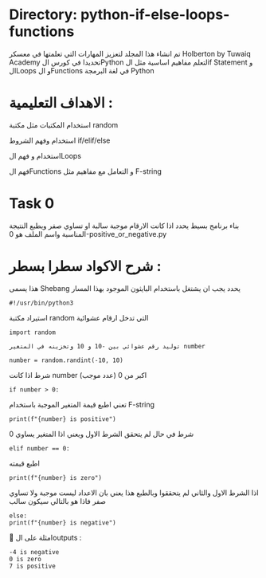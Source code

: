 # Directory:  python-if-else-loops-functions
تم انشاء هذا المجلد لتعزيز المهارات التي تعلمتها في معسكر Holberton by Tuwaiq Academy 
تحديدا في كورس الPython لتعلم مفاهيم اساسية مثل الif Statement و الLoops و الFunctions في لغة البرمجة Python




# الاهداف التعليمية :

استخدام المكتبات مثل مكتبة random

استخدام وفهم الشروط if/elif/else

استخدام و فهم الLoops

فهم الFunctions و التعامل مع مفاهيم مثل F-string



# Task 0
 بناء برنامج بسيط يحدد اذا كانت الارقام موجبة سالبة او تساوي صفر ويطبع النتيجة المناسبة واسم الملف هو 0-positive_or_negative.py


# شرح الاكواد سطرا بسطر :

هذا يسمى Shebang يحدد يجب ان يشتغل باستخدام البايثون الموجود بهذا المسار

```#!/usr/bin/python3```

  استيراد مكتبة random التي تدخل ارقام عشوائية 
  
```import random```

    توليد رقم عشوائي بين -10 و 10 وتخزينه في المتغير number
    
```number = random.randint(-10, 10)```

شرط اذا كانت number اكبر من 0 (عدد موجب)

```if number > 0:```

تعني اطبع قيمة المتغير الموجبة باستخدام F-string

```print(f"{number} is positive")```


   شرط في حال لم يتحقق الشرط الاول ويعني اذا المتغير يساوي 0 
   
```elif number == 0:```

اطبع قيمته 

```print(f"{number} is zero")```


اذا الشرط الاول والثاني  لم يتحققوا وبالطبع هذا يعني بان الاعداد ليست موجبة ولا تساوي صفر فاذا هو بالتالي سيكون سالب

```
else:
print(f"{number} is negative")
```


📌 امثلة على الoutputs :
```
-4 is negative
0 is zero
7 is positive
```
